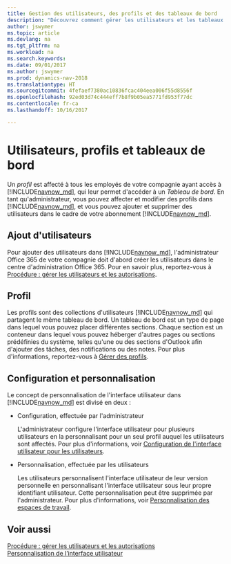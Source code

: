 ```yaml
---
title: Gestion des utilisateurs, des profils et des tableaux de bord
description: "Découvrez comment gérer les utilisateurs et les tableaux de bord."
author: jswymer
ms.topic: article
ms.devlang: na
ms.tgt_pltfrm: na
ms.workload: na
ms.search.keywords: 
ms.date: 09/01/2017
ms.author: jswymer
ms.prod: dynamics-nav-2018
ms.translationtype: HT
ms.sourcegitcommit: 4fefaef7380ac10836fcac404eea006f55d8556f
ms.openlocfilehash: 92ed03d74c444eff7b8f9b05ea5771fd953f77dc
ms.contentlocale: fr-ca
ms.lasthandoff: 10/16/2017

---
```

# <a name="users-profiles-and-role-centers"></a>Utilisateurs, profils et tableaux de bord
Un *profil* est affecté à tous les employés de votre compagnie ayant accès à [!INCLUDE[navnow_md](includes/navnow_md.md)], qui leur permet d'accéder à un *Tableau de bord*. En tant qu'administrateur, vous pouvez affecter et modifier des profils dans [!INCLUDE[navnow_md](includes/navnow_md.md)], et vous pouvez ajouter et supprimer des utilisateurs dans le cadre de votre abonnement [!INCLUDE[navnow_md](includes/navnow_md.md)].  

## <a name="adding-users"></a>Ajout d'utilisateurs
Pour ajouter des utilisateurs dans [!INCLUDE[navnow_md](includes/navnow_md.md)], l'administrateur Office 365 de votre compagnie doit d'abord créer les utilisateurs dans le centre d'administration Office 365. Pour en savoir plus, reportez-vous à [Procédure : gérer les utilisateurs et les autorisations](ui-how-users-permissions.md).  

## <a name="profiles"></a>Profil
Les profils sont des collections d'utilisateurs [!INCLUDE[navnow_md](includes/navnow_md.md)] qui partagent le même tableau de bord. Un tableau de bord est un type de page dans lequel vous pouvez placer différentes sections. Chaque section est un conteneur dans lequel vous pouvez héberger d'autres pages ou sections prédéfinies du système, telles qu'une ou des sections d'Outlook afin d'ajouter des tâches, des notifications ou des notes. Pour plus d'informations, reportez-vous à [Gérer des profils](admin-profiles.md).

## <a name="configuration-and-personalization"></a>Configuration et personnalisation
Le concept de personnalisation de l'interface utilisateur dans [!INCLUDE[navnow_md](includes/navnow_md.md)] est divisé en deux :  

-   Configuration, effectuée par l'administrateur  

    L'administrateur configure l'interface utilisateur pour plusieurs utilisateurs en la personnalisant pour un seul profil auquel les utilisateurs sont affectés. Pour plus d'informations, voir [Configuration de l'interface utilisateur pour les utilisateurs](admin-configure-user-interface.md). 

-   Personnalisation, effectuée par les utilisateurs  

    Les utilisateurs personnalisent l'interface utilisateur de leur version personnelle en personnalisant l'interface utilisateur sous leur propre identifiant utilisateur. Cette personnalisation peut être supprimée par l'administrateur. Pour plus d'informations, voir [Personnalisation des espaces de travail](ui-personalization-overview.md). 

## <a name="see-also"></a>Voir aussi  
[Procédure : gérer les utilisateurs et les autorisations](ui-how-users-permissions.md)  
[Personnalisation de l’interface utilisateur](ui-customizing-overview.md)   
<!-- [Security Overview](../Security%20Overview.md)-->

